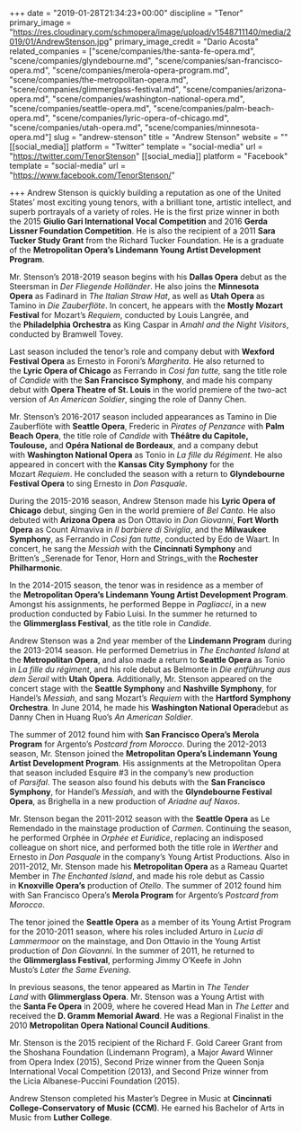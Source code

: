 +++
date = "2019-01-28T21:34:23+00:00"
discipline = "Tenor"
primary_image = "https://res.cloudinary.com/schmopera/image/upload/v1548711140/media/2019/01/AndrewStenson.jpg"
primary_image_credit = "Dario Acosta"
related_companies = ["scene/companies/the-santa-fe-opera.md", "scene/companies/glyndebourne.md", "scene/companies/san-francisco-opera.md", "scene/companies/merola-opera-program.md", "scene/companies/the-metropolitan-opera.md", "scene/companies/glimmerglass-festival.md", "scene/companies/arizona-opera.md", "scene/companies/washington-national-opera.md", "scene/companies/seattle-opera.md", "scene/companies/palm-beach-opera.md", "scene/companies/lyric-opera-of-chicago.md", "scene/companies/utah-opera.md", "scene/companies/minnesota-opera.md"]
slug = "andrew-stenson"
title = "Andrew Stenson"
website = ""
[[social_media]]
platform = "Twitter"
template = "social-media"
url = "https://twitter.com/TenorStenson"
[[social_media]]
platform = "Facebook"
template = "social-media"
url = "https://www.facebook.com/TenorStenson/"

+++
Andrew Stenson is quickly building a reputation as one of the United States’ most exciting young tenors, with a brilliant tone, artistic intellect, and superb portrayals of a variety of roles. He is the first prize winner in both the 2015 **Giulio Gari International Vocal Competition** and 2016 **Gerda Lissner Foundation Competition**. He is also the recipient of a 2011 **Sara Tucker Study Grant** from the Richard Tucker Foundation. He is a graduate of the **Metropolitan Opera’s Lindemann Young Artist Development Program**.

Mr. Stenson’s 2018-2019 season begins with his **Dallas Opera** debut as the Steersman in _Der Fliegende Holländer_. He also joins the **Minnesota Opera** as Fadinard in _The Italian Straw Hat_, as well as **Utah Opera** as Tamino in _Die Zauberflöte_. In concert, he appears with the **Mostly Mozart Festival** for Mozart’s _Requiem_, conducted by Louis Langrée, and the **Philadelphia Orchestra** as King Caspar in _Amahl and the Night Visitors_, conducted by Bramwell Tovey.

Last season included the tenor’s role and company debut with **Wexford Festival Opera** as Ernesto in Foroni’s _Margherita._ He also returned to the **Lyric Opera of Chicago** as Ferrando in _Cosi fan tutte,_ sang the title role of _Candide_ with the **San Francisco Symphony**, and made his company debut with **Opera Theatre of St. Louis** in the world premiere of the two-act version of _An American Soldier_, singing the role of Danny Chen.

Mr. Stenson’s 2016-2017 season included appearances as Tamino in Die Zauberflöte with **Seattle Opera**, Frederic in _Pirates of Penzance_ with **Palm Beach Opera**, the title role of _Candide_ with **Théâtre du Capitole, Toulouse,** and **Opéra National de Bordeaux**, and a company debut with **Washington National Opera** as Tonio in _La fille du Régiment._ He also appeared in concert with the **Kansas City Symphony** for the Mozart _Requiem_. He concluded the season with a return to **Glyndebourne Festival Opera** to sing Ernesto in _Don Pasquale_.

During the 2015-2016 season, Andrew Stenson made his **Lyric Opera of Chicago** debut, singing Gen in the world premiere of _Bel Canto_. He also debuted with **Arizona Opera** as Don Ottavio in _Don Giovanni_, **Fort Worth Opera** as Count Almaviva in _Il barbiere di Siviglia_, and the **Milwaukee Symphony**, as Ferrando in _Così fan tutte_, conducted by Edo de Waart. In concert, he sang the _Messiah_ with the **Cincinnati Symphony** and Britten’s _Serenade for Tenor, Horn and Strings_with the **Rochester Philharmonic**.

In the 2014-2015 season, the tenor was in residence as a member of the **Metropolitan Opera’s Lindemann Young Artist Development Program**. Amongst his assignments, he performed Beppe in _Pagliacci_, in a new production conducted by Fabio Luisi. In the summer he returned to the **Glimmerglass Festival**, as the title role in _Candide_.

Andrew Stenson was a 2nd year member of the **Lindemann Program** during the 2013-2014 season. He performed Demetrius in _The Enchanted Island_ at the **Metropolitan Opera**, and also made a return to **Seattle Opera** as Tonio in _La fille du régiment_, and his role debut as Belmonte in _Die entführung aus dem Serail_ with **Utah Opera**. Additionally, Mr. Stenson appeared on the concert stage with the **Seattle Symphony** and **Nashville Symphony**, for Handel’s _Messiah_, and sang Mozart’s _Requiem_ with the **Hartford Symphony Orchestra**. In June 2014, he made his **Washington National Opera**debut as Danny Chen in Huang Ruo’s _An American Soldier_.

The summer of 2012 found him with **San Francisco Opera’s Merola Program** for Argento’s _Postcard from Morocco_. During the 2012-2013 season, Mr. Stenson joined the **Metropolitan Opera’s Lindemann Young Artist Development Program**. His assignments at the Metropolitan Opera that season included Esquire #3 in the company’s new production of _Parsifal_. The season also found his debuts with the **San Francisco Symphony**, for Handel’s _Messiah_, and with the **Glyndebourne Festival Opera**, as Brighella in a new production of _Ariadne auf Naxos_.

Mr. Stenson began the 2011-2012 season with the **Seattle Opera** as Le Remendado in the mainstage production of _Carmen_. Continuing the season, he performed Orphée in _Orphée et Euridice_, replacing an indisposed colleague on short nice, and performed both the title role in _Werther_ and Ernesto in _Don Pasquale_ in the company’s Young Artist Productions. Also in 2011-2012, Mr. Stenson made his **Metropolitan Opera** as a Rameau Quartet Member in _The Enchanted Island_, and made his role debut as Cassio in **Knoxville Opera’s** production of _Otello_. The summer of 2012 found him with San Francisco Opera’s **Merola Program** for Argento’s _Postcard from Morocco_.

The tenor joined the **Seattle Opera** as a member of its Young Artist Program for the 2010-2011 season, where his roles included Arturo in _Lucia di Lammermoor_ on the mainstage, and Don Ottavio in the Young Artist production of _Don Giovanni_. In the summer of 2011, he returned to the **Glimmerglass Festival**, performing Jimmy O’Keefe in John Musto’s _Later the Same Evening_.

In previous seasons, the tenor appeared as Martin in _The Tender Land_ with **Glimmerglass Opera**. Mr. Stenson was a Young Artist with the **Santa Fe Opera** in 2009, where he covered Head Man in _The Letter_ and received the **D. Gramm Memorial Award**. He was a Regional Finalist in the 2010 **Metropolitan Opera National Council Auditions**.

Mr. Stenson is the 2015 recipient of the Richard F. Gold Career Grant from the Shoshana Foundation (Lindemann Program), a Major Award Winner from Opera Index (2015), Second Prize winner from the Queen Sonja International Vocal Competition (2013), and Second Prize winner from the Licia Albanese-Puccini Foundation (2015).

Andrew Stenson completed his Master’s Degree in Music at **Cincinnati College-Conservatory of Music (CCM)**. He earned his Bachelor of Arts in Music from **Luther College**.